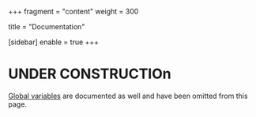 +++
fragment = "content"
weight = 300

title = "Documentation"

[sidebar]
  enable = true
+++

# UNDER CONSTRUCTIOn

[Global variables](/docs/global-variables) are documented as well and have been omitted from this page.
